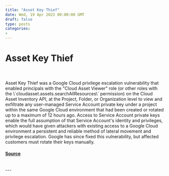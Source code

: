 ```yaml
---
title: "Asset Key Thief"
date: Wed, 19 Apr 2023 00:00:00 GMT
draft: false
type: posts
categories: 
- 
---
```

# Asset Key Thief

<br/>

<br/>
Asset Key Thief was a Google Cloud privilege escalation vulnerability that enabled principals with the "Cloud Asset Viewer" role (or other roles with the \`cloudasset.assets.searchAllResources\` permission) on the Cloud Asset Inventory API, at the Project, Folder, or Organization level to view and exfiltrate any user-managed Service Account private key under a project within the same Google Cloud environment that had been created or rotated up to a maximum of 12 hours ago. Access to Service Account private keys enable the full assumption of that Service Account's identity and privileges, which would have given attackers with existing access to a Google Cloud environment a persistent and reliable method of lateral movement and privilege escalation. Google has since fixed this vulnerability, but affected customers must rotate their keys manually.

#### [Source](https://www.cloudvulndb.org/asset-key-thief)

<br/>
---
